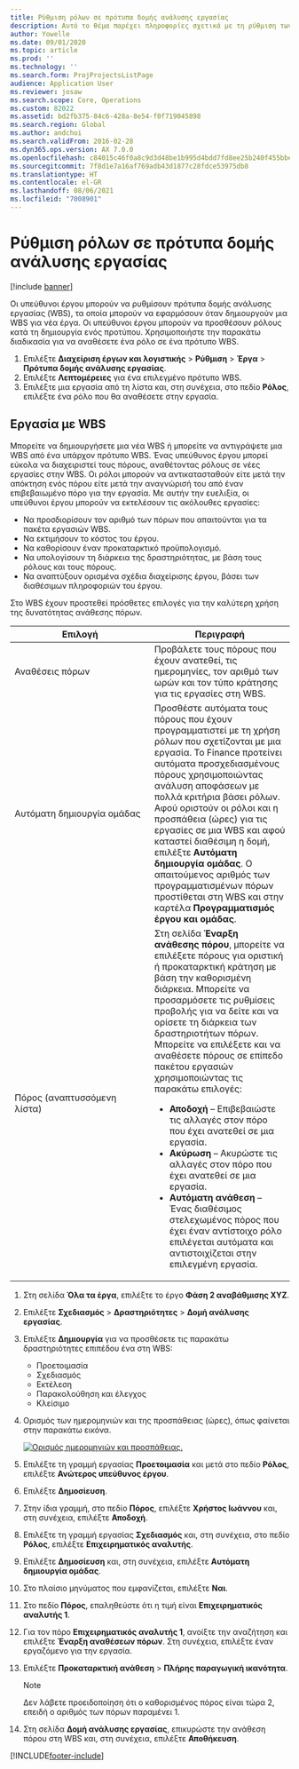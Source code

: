 ```yaml
---
title: Ρύθμιση ρόλων σε πρότυπα δομής ανάλυσης εργασίας
description: Αυτό το θέμα παρέχει πληροφορίες σχετικά με τη ρύθμιση των πληροφοριών ρόλων σχετικά με τα πρότυπα δομής ανάλυσης εργασίας.
author: Yowelle
ms.date: 09/01/2020
ms.topic: article
ms.prod: ''
ms.technology: ''
ms.search.form: ProjProjectsListPage
audience: Application User
ms.reviewer: josaw
ms.search.scope: Core, Operations
ms.custom: 82022
ms.assetid: bd2fb375-84c6-428a-8e54-f0f719045898
ms.search.region: Global
ms.author: andchoi
ms.search.validFrom: 2016-02-28
ms.dyn365.ops.version: AX 7.0.0
ms.openlocfilehash: c84015c46f0a8c9d3d48be1b995d4bdd7fd8ee25b240f455bbe2031f42adc0f5
ms.sourcegitcommit: 7f8d1e7a16af769adb43d1877c28fdce53975db8
ms.translationtype: HT
ms.contentlocale: el-GR
ms.lasthandoff: 08/06/2021
ms.locfileid: "7008901"
---
```

# <a name="set-up-roles-on-work-breakdown-structure-templates"></a>Ρύθμιση ρόλων σε πρότυπα δομής ανάλυσης εργασίας

[!include [banner](../includes/banner.md)]

Οι υπεύθυνοι έργου μπορούν να ρυθμίσουν πρότυπα δομής ανάλυσης εργασίας (WBS), τα οποία μπορούν να εφαρμόσουν όταν δημιουργούν μια WBS για νέα έργα. Οι υπεύθυνοι έργου μπορούν να προσθέσουν ρόλους κατά τη δημιουργία ενός προτύπου. Χρησιμοποιήστε την παρακάτω διαδικασία για να αναθέσετε ένα ρόλο σε ένα πρότυπο WBS.

1. Επιλέξτε **Διαχείριση έργων και λογιστικής** > **Ρύθμιση** > **Έργα** > **Πρότυπα δομής ανάλυσης εργασίας**.
2. Επιλέξτε **Λεπτομέρειες** για ένα επιλεγμένο πρότυπο WBS.
3. Επιλέξτε μια εργασία από τη λίστα και, στη συνέχεια, στο πεδίο **Ρόλος**, επιλέξτε ένα ρόλο που θα αναθέσετε στην εργασία.

## <a name="work-with-a-wbs"></a>Εργασία με WBS

Μπορείτε να δημιουργήσετε μια νέα WBS ή μπορείτε να αντιγράψετε μια WBS από ένα υπάρχον πρότυπο WBS. Ένας υπεύθυνος έργου μπορεί εύκολα να διαχειριστεί τους πόρους, αναθέτοντας ρόλους σε νέες εργασίες στην WBS. Οι ρόλοι μπορούν να αντικατασταθούν είτε μετά την απόκτηση ενός πόρου είτε μετά την αναγνώρισή του από έναν επιβεβαιωμένο πόρο για την εργασία. Με αυτήν την ευελιξία, οι υπεύθυνοι έργου μπορούν να εκτελέσουν τις ακόλουθες εργασίες:

- Να προσδιορίσουν τον αριθμό των πόρων που απαιτούνται για τα πακέτα εργασιών WBS.
- Να εκτιμήσουν το κόστος του έργου.
- Να καθορίσουν έναν προκαταρκτικό προϋπολογισμό.
- Να υπολογίσουν τη διάρκεια της δραστηριότητας, με βάση τους ρόλους και τους πόρους.
- Να αναπτύξουν ορισμένα σχέδια διαχείρισης έργου, βάσει των διαθέσιμων πληροφοριών του έργου.

Στο WBS έχουν προστεθεί πρόσθετες επιλογές για την καλύτερη χρήση της δυνατότητας ανάθεσης πόρων.

<table>
<colgroup>
<col width="50%" />
<col width="50%" />
</colgroup>
<thead>
<tr class="header">
<th>Επιλογή</th>
<th>Περιγραφή</th>
</tr>
</thead>
<tbody>
<tr class="odd">
<td>Αναθέσεις πόρων</td>
<td>Προβάλετε τους πόρους που έχουν ανατεθεί, τις ημερομηνίες, τον αριθμό των ωρών και τον τύπο κράτησης για τις εργασίες στη WBS.</td>
</tr>
<tr class="even">
<td>Αυτόματη δημιουργία ομάδας</td>
<td>Προσθέστε αυτόματα τους πόρους που έχουν προγραμματιστεί με τη χρήση ρόλων που σχετίζονται με μια εργασία. Το Finance προτείνει αυτόματα προσχεδιασμένους πόρους χρησιμοποιώντας ανάλυση αποφάσεων με πολλά κριτήρια βάσει ρόλων. Αφού οριστούν οι ρόλοι και η προσπάθεια (ώρες) για τις εργασίες σε μια WBS και αφού καταστεί διαθέσιμη η δομή, επιλέξτε <strong>Αυτόματη δημιουργία ομάδας</strong>. Ο απαιτούμενος αριθμός των προγραμματισμένων πόρων προστίθεται στη WBS και στην καρτέλα <strong>Προγραμματισμός έργου και ομάδας</strong>.</td>
</tr>
<tr class="odd">
<td>Πόρος (αναπτυσσόμενη λίστα)</td>
<td>Στη σελίδα <strong>Έναρξη ανάθεσης πόρου</strong>, μπορείτε να επιλέξετε πόρους για οριστική ή προκαταρκτική κράτηση με βάση την καθορισμένη διάρκεια. Μπορείτε να προσαρμόσετε τις ρυθμίσεις προβολής για να δείτε και να ορίσετε τη διάρκεια των δραστηριοτήτων πόρων. Μπορείτε να επιλέξετε και να αναθέσετε πόρους σε επίπεδο πακέτου εργασιών χρησιμοποιώντας τις παρακάτω επιλογές:
<ul>
<li><strong>Αποδοχή</strong> – Επιβεβαιώστε τις αλλαγές στον πόρο που έχει ανατεθεί σε μια εργασία.</li>
<li><strong>Ακύρωση</strong> – Ακυρώστε τις αλλαγές στον πόρο που έχει ανατεθεί σε μια εργασία.</li>
<li><strong>Αυτόματη ανάθεση</strong> – Ένας διαθέσιμος στελεχωμένος πόρος που έχει έναν αντίστοιχο ρόλο επιλέγεται αυτόματα και αντιστοιχίζεται στην επιλεγμένη εργασία.</li>
</ul></td>
</tr>
</tbody>
</table>

1. Στη σελίδα **Όλα τα έργα**, επιλέξτε το έργο **Φάση 2 αναβάθμισης XYZ**.
2. Επιλέξτε **Σχεδιασμός** > **Δραστηριότητες** > **Δομή ανάλυσης εργασίας**.
3. Επιλέξτε **Δημιουργία** για να προσθέσετε τις παρακάτω δραστηριότητες επιπέδου ένα στη WBS:

    - Προετοιμασία
    - Σχεδιασμός
    - Εκτέλεση
    - Παρακολούθηση και έλεγχος
    - Κλείσιμο 

4. Ορισμός των ημερομηνιών και της προσπάθειας (ώρες), όπως φαίνεται στην παρακάτω εικόνα.

    [![Ορισμός ημερομηνιών και προσπάθειας.](./media/projectresourcing10.jpg)](./media/projectresourcing10.jpg)

5. Επιλέξτε τη γραμμή εργασίας **Προετοιμασία** και μετά στο πεδίο **Ρόλος**, επιλέξτε **Ανώτερος υπεύθυνος έργου**.
6. Επιλέξτε **Δημοσίευση**.
7. Στην ίδια γραμμή, στο πεδίο **Πόρος**, επιλέξτε **Χρήστος Ιωάννου** και, στη συνέχεια, επιλέξτε **Αποδοχή**.
8. Επιλέξτε τη γραμμή εργασίας **Σχεδιασμός** και, στη συνέχεια, στο πεδίο **Ρόλος**, επιλέξτε **Επιχειρηματικός αναλυτής**.
9. Επιλέξτε **Δημοσίευση** και, στη συνέχεια, επιλέξτε **Αυτόματη δημιουργία ομάδας**.
10. Στο πλαίσιο μηνύματος που εμφανίζεται, επιλέξτε **Ναι**.
11. Στο πεδίο **Πόρος**, επαληθεύστε ότι η τιμή είναι **Επιχειρηματικός αναλυτής 1**.
12. Για τον πόρο **Επιχειρηματικός αναλυτής 1**, ανοίξτε την αναζήτηση και επιλέξτε **Έναρξη αναθέσεων πόρων**. Στη συνέχεια, επιλέξτε έναν εργαζόμενο για την εργασία.
13. Επιλέξτε **Προκαταρκτική ανάθεση** &gt; **Πλήρης παραγωγική ικανότητα**.

    > [!NOTE] 
    > Δεν λάβετε προειδοποίηση ότι ο καθορισμένος πόρος είναι τώρα 2, επειδή ο αριθμός των πόρων παραμένει 1.

14. Στη σελίδα **Δομή ανάλυσης εργασίας**, επικυρώστε την ανάθεση πόρου στη WBS και, στη συνέχεια, επιλέξτε **Αποθήκευση**.


[!INCLUDE[footer-include](../includes/footer-banner.md)]